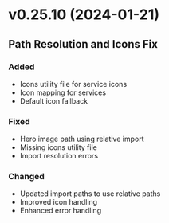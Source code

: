 # v0.25.10 (2024-01-21)

## Path Resolution and Icons Fix

### Added
- Icons utility file for service icons
- Icon mapping for services
- Default icon fallback

### Fixed
- Hero image path using relative import
- Missing icons utility file
- Import resolution errors

### Changed
- Updated import paths to use relative paths
- Improved icon handling
- Enhanced error handling
